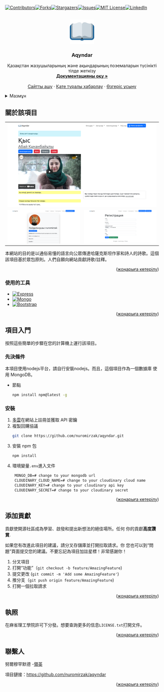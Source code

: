 <div id="top"></div>
<!--
*** Thanks for checking out the Best-README-Template. If you have a suggestion
*** that would make this better, please fork the repo and create a pull request
*** or simply open an issue with the tag "enhancement".
*** Don't forget to give the project a star!
*** Thanks again! Now go create something AMAZING! :D
-->

<!-- https://github.com/othneildrew -->

<!-- PROJECT SHIELDS -->

<!--
*** I'm using markdown "reference style" links for readability.
*** Reference links are enclosed in brackets [ ] instead of parentheses ( ).
*** See the bottom of this document for the declaration of the reference variables
*** for contributors-url, forks-url, etc. This is an optional, concise syntax you may use.
*** https://www.markdownguide.org/basic-syntax/#reference-style-links
-->

[![Contributors][contributors-shield]][contributors-url][![Forks][forks-shield]][forks-url][![Stargazers][stars-shield]][stars-url][![Issues][issues-shield]][issues-url][![MIT License][license-shield]][license-url][![LinkedIn][linkedin-shield]][linkedin-url]

<!-- PROJECT LOGO -->

<br />
<div align="center">
  <a href="https://github.com/nuromirzak/aqyndar">
    <img src="./public/icons/android-chrome-192x192.png" alt="Logo" width="80" height="80">
  </a>

<h3 align="center">Aqyndar</h3>

  <p align="center">
    Қазақстан жазушыларының және ақындарының поэемаларын түсінікті тілде жеткізу
    <br />
        <a href="https://github.com/nuromirzak/aqyndar"><strong>Документацияны оқу »</strong></a>
    <br />
    <br />
    <a href="https://aqyndar.herokuapp.com/">Сайтты ашу</a>
    ·
    <a href="https://github.com/nuromirzak/aqyndar/issues">Қате туралы хабарлау</a>
    ·
    <a href="https://github.com/nuromirzak/aqyndar/issues">Өзгеріс ұсыну</a>
  </p>
</div>

<!-- TABLE OF CONTENTS -->

<details>
  <summary>Мазмұн</summary>
  <ol>
    <li>
      <a href="#жоба-туралы">About The Project</a>
      <ul>
        <li><a href="#қолданылған-құралдар">Қолданылған құралдар</a></li>
      </ul>
    </li>
    <li>
      <a href="#проектке-кірісу">Проектке кірісу</a>
      <ul>
        <li><a href="#алғышарттар">Алғышарттар</a></li>
        <li><a href="#орнату">Орнату</a></li>
      </ul>
    </li>
    <li><a href="#үлесқосу">Үлес қосу</a></li>
    <li><a href="#лицензия">Лицензия</a></li>
    <li><a href="#контакттер">Контакттер</a></li>
  </ol>
</details>

<!-- ABOUT THE PROJECT -->

## 關於該項目

<table>
  <tr>
    <td valign="top" colspan="2"><img src="./public/images/screenshot_1.png"/></td>
  </tr>
  <tr>
    <td valign="top"><img src="./public/images/screenshot_2.png"/></td>
    <td valign="top"><img src="./public/images/screenshot_3.png"/></td>
  </tr>
</table>

本網站的目的是以通俗易懂的語言向公眾傳達哈薩克斯坦作家和詩人的詩歌。這個
該項目基於眾包原則。人們自願向網站貢獻詩歌/註釋。

<p align="right">(<a href="#top">жоңарыға көтерілу</a>)</p>

### 使用的工具

-   [![Express][Express.js]][Express-url]
-   [![Mongo][MongoDB]][Mongo-url]
-   [![Bootstrap][Bootstrap.com]][Bootstrap-url]

<p align="right">(<a href="#top">жоңарыға көтерілу</a>)</p>

<!-- GETTING STARTED -->

## 項目入門

按照這些簡單的步驟在您的計算機上運行該項目。

### 先決條件

本項目使用nodejs平台，請自行安裝nodejs。而且，這個項目作為一個數據庫
使用 MongoDB。

-   節點
    ```sh
    npm install npm@latest -g
    ```

### 安裝

1.  [多雲](https://cloudinary.com/)在網站上註冊並獲取 API 密鑰
2.  複製回購協議
    ```sh
    git clone https://github.com/nuromirzak/aqyndar.git
    ```
3.  安裝 npm 包
    ```sh
    npm install
    ```
4.  環境變量`.env`進入文件
    ```dotenv
     MONGO_DB=# change to your mongodb url
     CLOUDINARY_CLOUD_NAME=# change to your cloudinary cloud name
     CLOUDINARY_KEY=# change to your cloudinary api key
     CLOUDINARY_SECRET=# change to your cloudinary secret
    ```

<p align="right">(<a href="#top">жоңарыға көтерілу</a>)</p>

<!-- CONTRIBUTING -->

## 添加貢獻

貢獻使開源社區成為學習、啟發和提出新想法的絕佳場所。任何
你的貢獻**高度讚賞**.

如果您有改進此項目的建議，請分叉存儲庫並打開拉取請求。你
您也可以到“問題”頁面提交您的建議。不要忘記為項目加註星標！非常感謝你！

1.  分叉項目
2.  打開“功能”（`git checkout -b feature/AmazingFeature`)
3.  提交更改 (`git commit -m 'Add some AmazingFeature'`)
4.  推分支（`git push origin feature/AmazingFeature`)
5.  打開一個拉取請求

<p align="right">(<a href="#top">жоңарыға көтерілу</a>)</p>

<!-- LICENSE -->

## 執照

在麻省理工學院許可下分發。想要查詢更多的信息`LICENSE.txt`打開文件。

<p align="right">(<a href="#top">жоңарыға көтерілу</a>)</p>

<!-- CONTACT -->

## 聯繫人

努爾穆罕默德 -[領英][linkedin-url]

項目鏈接：<https://github.com/nuromirzak/aqyndar>

<p align="right">(<a href="#top">жоңарыға көтерілу</a>)</p>

<!-- MARKDOWN LINKS & IMAGES -->

<!-- https://www.markdownguide.org/basic-syntax/#reference-style-links -->

[contributors-shield]: https://img.shields.io/github/contributors/nuromirzak/aqyndar.svg?style=for-the-badge

[contributors-url]: https://github.com/nuromirzak/aqyndar/graphs/contributors

[forks-shield]: https://img.shields.io/github/forks/nuromirzak/aqyndar.svg?style=for-the-badge

[forks-url]: https://github.com/nuromirzak/aqyndar/network/members

[stars-shield]: https://img.shields.io/github/stars/nuromirzak/aqyndar.svg?style=for-the-badge

[stars-url]: https://github.com/nuromirzak/aqyndar/stargazers

[issues-shield]: https://img.shields.io/github/issues/nuromirzak/aqyndar.svg?style=for-the-badge

[issues-url]: https://github.com/nuromirzak/aqyndar/issues

[license-shield]: https://img.shields.io/github/license/nuromirzak/aqyndar.svg?style=for-the-badge

[license-url]: https://github.com/nuromirzak/aqyndar/blob/master/LICENSE.txt

[linkedin-shield]: https://img.shields.io/badge/-LinkedIn-black.svg?style=for-the-badge&logo=linkedin&colorB=555

[linkedin-url]: https://linkedin.com/in/nurmukhammed

[product-screenshot]: ./public/images/screenshot_1.png

[Express.js]: https://img.shields.io/badge/Express.js-404D59?style=for-the-badge&logoColor=white&logo=express

[Express-url]: https://expressjs.com/

[MongoDB]: https://img.shields.io/badge/MongoDB-4EA94B?style=for-the-badge&logo=mongodb&logoColor=white

[Mongo-url]: https://www.mongodb.com/

[Bootstrap.com]: https://img.shields.io/badge/Bootstrap-563D7C?style=for-the-badge&logo=bootstrap&logoColor=white

[Bootstrap-url]: https://getbootstrap.com
